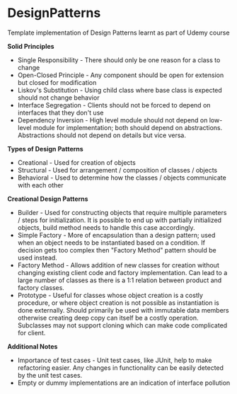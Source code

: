 # DesignPatterns
Template implementation of Design Patterns learnt as part of Udemy course

<b> Solid Principles </b>
<ul>
    <li> Single Responsibility - There should only be one reason for a class to change </li>
    <li> Open-Closed Principle - Any component should be open for extension but closed for modification </li>
    <li> Liskov's Substitution - Using child class where base class is expected should not change behavior </li>
    <li> Interface Segregation - Clients should not be forced to depend on interfaces that they don't use </li>
    <li> Dependency Inversion - High level module should not depend on low-level module for implementation; both should 
    depend on abstractions. Abstractions should not depend on details but vice versa. </li>
</ul>

<b> Types of Design Patterns </b>
<ul>
    <li> Creational - Used for creation of objects </li>
    <li> Structural - Used for arrangement / composition of classes / objects </li>
    <li> Behavioral - Used to determine how the classes / objects communicate with each other </li>
</ul>

<b> Creational Design Patterns </b>
<ul>
    <li> Builder - Used for constructing objects that require multiple parameters / steps for initialization. It is
    possible to end up with partially initialized objects, build method needs to handle this case accordingly. </li>
    <li> Simple Factory - More of encapsulation than a design pattern; used when an object needs to be instantiated
    based on a condition. If decision gets too complex then "Factory Method" pattern should be used instead. </li>
    <li> Factory Method - Allows addition of new classes for creation without changing existing client code and factory
    implementation. Can lead to a large number of classes as there is a 1:1 relation between product and factory
    classes. </li>
    <li> Prototype - Useful for classes whose object creation is a costly procedure, or where object creation is not 
    possible as instantiation is done externally. Should primarily be used with immutable data members otherwise creating
    deep copy can itself be a costly operation. Subclasses may not support cloning which can make code complicated for 
    client. </li>
</ul>

<b> Additional Notes </b>
<ul>
    <li> Importance of test cases - Unit test cases, like JUnit, help to make refactoring easier. Any changes in
    functionality can be easily detected by the unit test cases. </li>
    <li> Empty or dummy implementations are an indication of interface pollution </li>
</ul>
